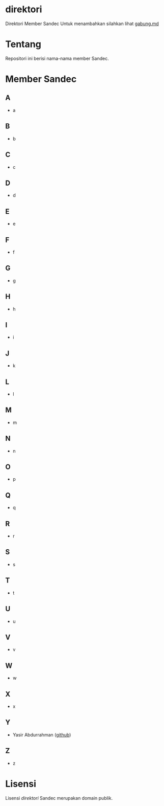 # direktori
Direktori Member Sandec
Untuk menambahkan silahkan lihat [gabung.md](gabung.md)

# Tentang
Repositori ini berisi nama-nama member Sandec.


# Member Sandec
## A
- a

## B
- b

## C
- c

## D
- d

## E
- e

## F
- f

## G
- g

## H
- h

## I
- i

## J
- k

## L
- l

## M
- m

## N
- n

## O
- p

## Q
- q

## R
- r

## S
- s

## T
- t

## U
- u

## V
- v

## W
- w

## X
- x

## Y
- Yasir Abdurrahman ([github](https://github.com/yasirabd))

## Z
- z

# Lisensi
Lisensi *direktori* Sandec merupakan domain publik.
